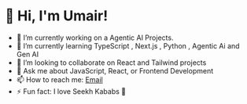 # 👋 Hi, I'm Umair!

- 🔭 I’m currently working on a Agentic AI Projects.
- 🌱 I’m currently learning TypeScript , Next.js , Python , Agentic Ai and Gen AI
- 👯 I’m looking to collaborate on React and Tailwind projects
- 💬 Ask me about JavaScript, React, or Frontend Development
- 📫 How to reach me: [Email](umairjami.treezone@gmail.com)
- ⚡ Fun fact: I love Seekh Kababs 🍢
